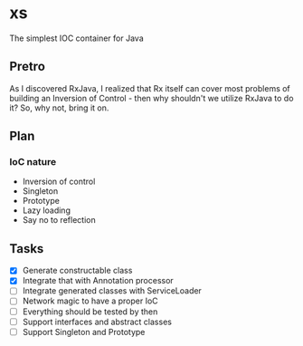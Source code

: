 # xs
The simplest IOC container for Java

## Pretro
As I discovered RxJava, I realized that Rx itself can cover most problems of building an Inversion of Control - then why shouldn't we utilize RxJava to do it? So, why not, bring it on.

## Plan
### IoC nature
- Inversion of control
- Singleton
- Prototype
- Lazy loading
- Say no to reflection

## Tasks

- [x] Generate constructable class
- [x] Integrate that with Annotation processor
- [ ] Integrate generated classes with ServiceLoader
- [ ] Network magic to have a proper IoC
- [ ] Everything should be tested by then
- [ ] Support interfaces and abstract classes
- [ ] Support Singleton and Prototype
